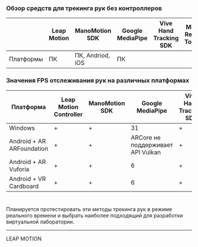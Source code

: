 ### Обзор средств для трекинга рук без контроллеров ###
| | Leap Motion | ManoMotion SDK | Google MediaPipe | Vive Hand Tracking SDK | Mixed Reality ToolKit | Oculus Hand Tracking | FingerTrack | PrimeX Haptic VR |
| - | - | - | - | - | - | - | - | - |
| Платформы | ПК | ПК, Andriod, iOS | ПК |
### Значения FPS отслеживания рук на различных платформах
| Платформа | Leap Motion Controller | ManoMotion SDK | Google MediaPipe | Vive Hand Tracking SDK | Mixed Reality ToolKit | Oculus Hand Tracking |
| - | - | - | - | - | - | - |
| Windows | + | + | 31 | + | + | + |
| Android + AR ARFoundation | + | + | ARCore не поддерживает API Vulkan | + | + | + |
| Android + AR Vuforia | + | + | 6 | + | + | + |
| Android + VR Cardboard | + | + | 6 | + | + | + |
#
Планируется протестировать эти методы трекинга рук в режиме реального времени и выбрать наиболее подходящий для разработки виртуальной лаборатории.
******
LEAP MOTION
